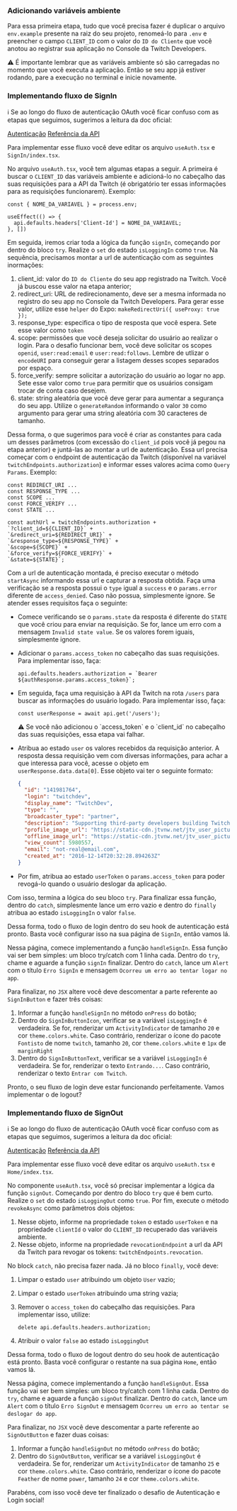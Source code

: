 ### Adicionando variáveis ambiente

Para essa primeira etapa, tudo que você precisa fazer é duplicar o arquivo `env.example` presente na raiz do seu projeto, renomeá-lo para `.env` e preencher o campo `CLIENT_ID` com o valor do `ID do Cliente` que você anotou ao registrar sua aplicação no Console da Twitch Developers.

<aside>
⚠️ É importante lembrar que as variáveis ambiente só são carregadas no momento que você executa a aplicação. Então se seu app já estiver rodando, pare a execução no terminal e inicie novamente.

</aside>

### Implementando fluxo de SignIn

<aside>
ℹ️ Se ao longo do fluxo de autenticação OAuth você ficar confuso com as etapas que seguimos, sugerimos a leitura da doc oficial:

[Autenticação](https://dev.twitch.tv/docs/authentication)
[Referência da API](https://dev.twitch.tv/docs/api)

</aside>

Para implementar esse fluxo você deve editar os arquivo `useAuth.tsx` e `SignIn/index.tsx`.

No arquivo `useAuth.tsx`, você tem algumas etapas a seguir. A primeira é buscar o `CLIENT_ID` das variáveis ambiente e adicioná-lo no cabeçalho das suas requisições para a API da Twitch (é obrigatório ter essas informações para as requisições funcionarem). Exemplo:

```tsx
const { NOME_DA_VARIAVEL } = process.env;

useEffect(() => {
  api.defaults.headers['Client-Id'] = NOME_DA_VARIAVEL;
}, [])
```

Em seguida, iremos criar toda a lógica da função `signIn`, começando por dentro do bloco `try`. Realize o `set` do estado `isLoggingIn` como `true`. Na sequência, precisamos montar a url de autenticação com as seguintes inormações:

1. client_id: valor do `ID do Cliente` do seu app registrado na Twitch. Você já buscou esse valor na etapa anterior;
2. redirect_uri: URL de redirecionamento, deve ser a mesma informada no registro do seu app no Console da Twitch Developers. Para gerar esse valor, utilize esse `helper` do Expo: `makeRedirectUri({ useProxy: true });`
3. response_type: especifica o tipo de resposta que você espera. Sete esse valor como `token`
4. scope: permissões que você deseja solicitar do usuário ao realizar o login. Para o desafio funcionar bem, você deve solicitar os scopes `openid`, `user:read:email` e `user:read:follows`. Lembre de utlizar o `encodeURI` para conseguir gerar a listagem desses scopes separados por espaço.
5. force_verify: sempre solicitar a autorização do usuário ao logar no app. Sete esse valor como `true` para permitir que os usuários consigam trocar de conta caso desejem.
6. state: string aleatória que você deve gerar para aumentar a segurança do seu app. Utilize o `generateRandom` informando o valor `30` como argumento para gerar uma string aleatória com 30 caracteres de tamanho.

Dessa forma, o que sugerimos para você é criar as constantes para cada um desses parâmetros (com excessão do `client_id` pois você já pegou na etapa anterior) e juntá-las ao montar a url de autenticação. Essa url precisa começar com o endpoint de autenticação da Twitch (disponível na variável `twitchEndpoints.authorization`) e informar esses valores acima como `Query Params`. Exemplo:

```tsx
const REDIRECT_URI ...
const RESPONSE_TYPE ...
const SCOPE ...
const FORCE_VERIFY ...
const STATE ...

const authUrl = twitchEndpoints.authorization + 
`?client_id=${CLIENT_ID}` + 
`&redirect_uri=${REDIRECT_URI}` + 
`&response_type=${RESPONSE_TYPE}` + 
`&scope=${SCOPE}` + 
`&force_verify=${FORCE_VERIFY}` +
`&state=${STATE}`;
```

Com a url de autenticação montada, é preciso executar o método `startAsync` informando essa url e capturar a resposta obtida. Faça uma verificação se a resposta possui o `type` igual a `success` e o `params.error` diferente de `access_denied`. Caso não possua, simplesmente ignore. Se atender esses requisitos faça o seguinte:

- Comece verificando se o `params.state` da resposta é diferente do `STATE` que você criou para enviar na requisição. Se for, lance um erro com a mensagem `Invalid state value`. Se os valores forem iguais, simplesmente ignore.
- Adicionar o `params.access_token` no cabeçalho das suas requisições. Para implementar isso, faça:
    
    ```tsx
    api.defaults.headers.authorization = `Bearer ${authResponse.params.access_token}`;
    ```
    
- Em seguida, faça uma requisição à API da Twitch na rota `/users` para buscar as informações do usuário logado. Para implementar isso, faça:
    
    ```tsx
    const userResponse = await api.get('/users');
    ```
    
    <aside>
    ⚠️ Se você não adicionou o `access_token` e o `client_id` no cabeçalho das suas requisições, essa etapa vai falhar.
    
    </aside>
    
- Atribua ao estado `user` os valores recebidos da requisição anterior. A resposta dessa requisição vem com diversas informações, para achar a que interessa para você, acesse o objeto em `userResponse.data.data[0]`. Esse objeto vai ter o seguinte formato:
    
    ```json
    {
      "id": "141981764",
      "login": "twitchdev",
      "display_name": "TwitchDev",
      "type": "",
      "broadcaster_type": "partner",
      "description": "Supporting third-party developers building Twitch integrations from chatbots to game integrations.",
      "profile_image_url": "https://static-cdn.jtvnw.net/jtv_user_pictures/8a6381c7-d0c0-4576-b179-38bd5ce1d6af-profile_image-300x300.png",
      "offline_image_url": "https://static-cdn.jtvnw.net/jtv_user_pictures/3f13ab61-ec78-4fe6-8481-8682cb3b0ac2-channel_offline_image-1920x1080.png",
      "view_count": 5980557,
      "email": "not-real@email.com",
      "created_at": "2016-12-14T20:32:28.894263Z"
    }
    ```
    
- Por fim, atribua ao estado `userToken` o `params.access_token` para poder revogá-lo quando o usuário deslogar da aplicação.

Com isso, termina a lógica do seu bloco `try`.  Para finalizar essa função, dentro do `catch`, simplesmente lance um erro vazio e dentro do `finally` atribua ao estado `isLoggingIn` o valor `false`.

Dessa forma, todo o fluxo de login dentro do seu hook de autenticação está pronto. Basta você configurar isso na sua página de `SignIn`, então vamos lá.

Nessa página, comece implementando a função `handleSignIn`. Essa função vai ser bem simples: um bloco try/catch com 1 linha cada. Dentro do `try`, chame e aguarde a função `signIn` finalizar. Dentro do `catch`, lance um `Alert` com o título `Erro SignIn` e mensagem `Ocorreu um erro ao tentar logar no app`.

Para finalizar, no `JSX` altere você deve descomentar a parte referente ao `SignInButton` e fazer três coisas:

1. Informar a função `handleSignIn` no método `onPress` do botão;
2. Dentro do `SignInButtonIcon`, verificar se a variável `isLoggingIn` é verdadeira. Se for, renderizar um `ActivityIndicator` de tamanho `20` e cor `theme.colors.white`. Caso contrário, renderizar o ícone do pacote `Fontisto` de nome `twitch`, tamanho `20`, cor `theme.colors.white` e `1px` de `marginRight`
3. Dentro do `SignInButtonText`, verificar se a variável `isLoggingIn` é verdadeira. Se for, renderizar o texto `Entrando...`. Caso contrário, renderizar o texto `Entrar com Twitch`.

Pronto, o seu fluxo de login deve estar funcionando perfeitamente. Vamos implementar o de logout?

### Implementando fluxo de SignOut

<aside>
ℹ️ Se ao longo do fluxo de autenticação OAuth você ficar confuso com as etapas que seguimos, sugerimos a leitura da doc oficial:

[Autenticação](https://dev.twitch.tv/docs/authentication)
[Referência da API](https://dev.twitch.tv/docs/api)

</aside>

Para implementar esse fluxo você deve editar os arquivo `useAuth.tsx` e `Home/index.tsx`.

No componente `useAuth.tsx`, você só precisar implementar a lógica da função `signOut`. Começando por dentro do bloco `try` que é bem curto. Realize o `set` do estado `isLoggingOut` como `true`. Por fim, execute o método `revokeAsync` como parâmetros dois objetos:

1. Nesse objeto, informe na propriedade `token` o estado `userToken` e na propriedade `clientId` o valor do `CLIENT_ID` recuperado das variáveis ambiente.
2. Nesse objeto, informe na propriedade `revocationEndpoint` a url da API da Twitch para revogar os tokens: `twitchEndpoints.revocation`.

No block `catch`, não precisa fazer nada. Já no bloco `finally`, você deve:

1. Limpar o estado `user` atribuindo um objeto `User` vazio;
2. Limpar o estado `userToken` atribuindo uma string vazia;
3. Remover o `access_token` do cabeçalho das requisições. Para implementar isso, utilize:
    
    ```tsx
    delete api.defaults.headers.authorization;
    ```
    
4. Atribuir o valor `false` ao estado `isLoggingOut`

Dessa forma, todo o fluxo de logout dentro do seu hook de autenticação está pronto. Basta você configurar o restante na sua página `Home`, então vamos lá.

Nessa página, comece implementando a função `handleSignOut`. Essa função vai ser bem simples: um bloco try/catch com 1 linha cada. Dentro do `try`, chame e aguarde a função `signOut` finalizar. Dentro do `catch`, lance um `Alert` com o título `Erro SignOut` e mensagem `Ocorreu um erro ao tentar se deslogar do app`.

Para finalizar, no `JSX` você deve descomentar a parte referente ao `SignOutButton` e fazer duas coisas:

1. Informar a função `handleSignOut` no método `onPress` do botão;
2. Dentro do `SignOutButton`, verificar se a variável `isLoggingOut` é verdadeira. Se for, renderizar um `ActivityIndicator` de tamanho `25` e cor `theme.colors.white`. Caso contrário, renderizar o ícone do pacote `Feather` de nome `power`, tamanho `24` e cor `theme.colors.white`.

Parabéns, com isso você deve ter finalizado o desafio de Autenticação e Login social!